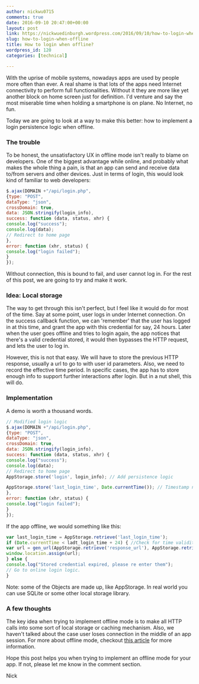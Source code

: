 ```yaml
---
author: nickwu0715
comments: true
date: 2016-09-10 20:47:00+00:00
layout: post
link: https://nickwuedinburgh.wordpress.com/2016/09/10/how-to-login-when-offline/
slug: how-to-login-when-offline
title: How to login when offline?
wordpress_id: 120
categories: [technical]

---
```

With the uprise of mobile systems, nowadays apps are used by people more often than ever. A real shame is that lots of the apps need Internet connectivity to perform full functionalities. Without it they are more like yet another block on home screen just for definition. I'd venture and say the most miserable time when holding a smartphone is on plane. No Internet, no fun.

Today we are going to look at a way to make this better: how to implement a login persistence logic when offline.



### The trouble



To be honest, the unsatisfactory UX in offline mode isn't really to blame on developers. One of the biggest advantage while online, and probably what makes the whole thing a pain, is that an app can send and receive data to/from servers and other devices. Just in terms of login, this would look kind of familiar to web developers:

~~~javascript
$.ajax(DOMAIN +"/api/login.php",
{type: "POST",
dataType: "json",
crossDomain: true,
data: JSON.stringify(login_info),
success: function (data, status, xhr) {
console.log("success");
console.log(data);
// Redirect to home page
},
error: function (xhr, status) {
console.log("login failed");
}
});
~~~

Without connection, this is bound to fail, and user cannot log in. For the rest of this post, we are going to try and make it work.



### Idea: Local storage



The way to get through this isn't perfect, but I feel like it would do for most of the time. Say at some point, user logs in under Internet connection. On the success callback function, we can 'remember' that the user has logged in at this time, and grant the app with this credential for say, 24 hours. Later when the user goes offline and tries to login again, the app notices that there's a valid credential stored, it would then bypasses the HTTP request, and lets the user to log in.

However, this is not that easy. We will have to store the previous HTTP response, usually a url to go to with user id parameters. Also, we need to record the effective time period. In specific cases, the app has to store enough info to support further interactions after login. But in a nut shell, this will do.



### Implementation



A demo is worth a thousand words.

~~~javascript
// Modified login logic
$.ajax(DOMAIN +"/api/login.php",
{type: "POST",
dataType: "json",
crossDomain: true,
data: JSON.stringify(login_info),
success: function (data, status, xhr) {
console.log("success");
console.log(data);
// Redirect to home page
AppStorage.store('login', login_info); // Add persistence logic

AppStorage.store('last_login_time', Date.currentTime()); // Timestamp needs to be save too
},
error: function (xhr, status) {
console.log("login failed");
}
});
~~~

If the app offline, we would something like this:

~~~javascript
var last_login_time = AppStorage.retrieve('last_login_time');
if (Date.currentTime < ladt_login_time + 24) { //Check for time validity
var url = gen_url(AppStorage.retrieve('response_url'), AppStorage.retrieve('login'));
window.location.assign(url);
} else {
console.log("Stored credential expired, please re enter them");
// Go to online login logic.
}
~~~

Note: some of the Objects are made up, like AppStorage. In real world you can use SQLite or some other local storage library.



### A few thoughts



The key idea when trying to implement offline mode is to make all HTTP calls into some sort of local storage or caching mechanism. Also, we haven't talked about the case user loses connection in the middle of an app session. For more about offline mode, checkout [this article](http://www.clairereynaud.net/blog/adding-offline-mode-to-your-mobile-app/) for more information.

Hope this post helps you when trying to implement an offline mode for your app. If not, please let me know in the comment section.

Nick
